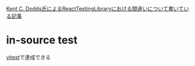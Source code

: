 [Kent C. Dodds氏によるReactTestingLibraryにおける間違いについて書いている記事](https://kentcdodds.com/blog/common-mistakes-with-react-testing-library)

# in-source test

[vitest](https://vitest.dev/guide/in-source.html)で達成できる
